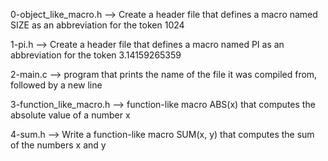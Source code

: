 0-object_like_macro.h --> Create a header file that defines a macro named SIZE as an abbreviation for the token 1024


1-pi.h --> Create a header file that defines a macro named PI as an abbreviation for the token 3.14159265359


2-main.c --> program that prints the name of the file it was compiled from, followed by a new line


3-function_like_macro.h --> function-like macro ABS(x) that computes the absolute value of a number x


4-sum.h --> Write a function-like macro SUM(x, y) that computes the sum of the numbers x and y


